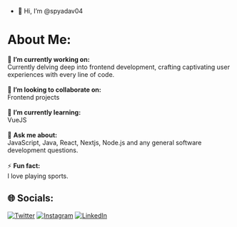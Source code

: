 - 👋 Hi, I’m @spyadav04
#  About Me:
🔭 **I’m currently working on:**  <br> Currently delving deep into frontend development, crafting captivating user experiences with every line of code.<br><br>👯 **I’m looking to collaborate on:**  <br>Frontend projects<br><br>🌱 **I’m currently learning:**  <br>VueJS<br><br>💬 **Ask me about:**  <br>JavaScript, Java,  React, Nextjs, Node.js and any general software development questions.<br><br>⚡ **Fun fact:**  <br>I love playing sports.

## 🌐 Socials:
[![Twitter](https://img.shields.io/badge/Twitter-%231DA1F2.svg?logo=Twitter&logoColor=white)](https://twitter.com/spyadav0402) [![Instagram](https://img.shields.io/badge/Instagram-%23E4405F.svg?logo=Instagram&logoColor=white)](https://instagram.com/unfinished._.sentenc._) [![LinkedIn](https://img.shields.io/badge/LinkedIn-%230077B5.svg?logo=linkedin&logoColor=white)](https://www.linkedin.com/in/splpu) 
